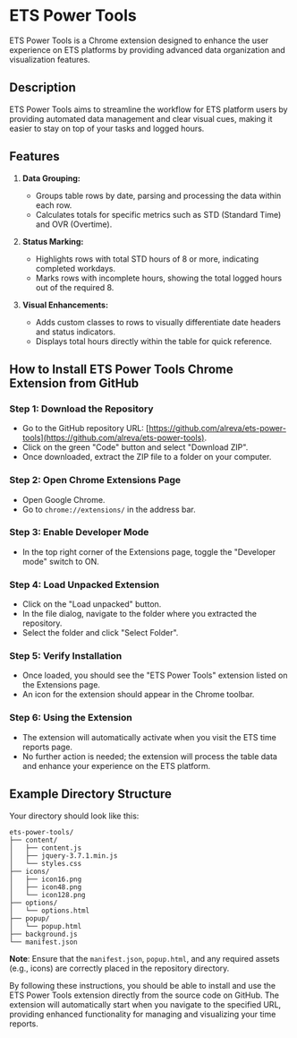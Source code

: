 # ETS Power Tools

ETS Power Tools is a Chrome extension designed to enhance the user experience on ETS platforms by providing advanced data organization and visualization features.

## Description

ETS Power Tools aims to streamline the workflow for ETS platform users by providing automated data management and clear visual cues, making it easier to stay on top of your tasks and logged hours.

## Features

1. **Data Grouping:**
   - Groups table rows by date, parsing and processing the data within each row.
   - Calculates totals for specific metrics such as STD (Standard Time) and OVR (Overtime).

1. **Status Marking:**
   - Highlights rows with total STD hours of 8 or more, indicating completed workdays.
   - Marks rows with incomplete hours, showing the total logged hours out of the required 8.

1. **Visual Enhancements:**
   - Adds custom classes to rows to visually differentiate date headers and status indicators.
   - Displays total hours directly within the table for quick reference.

## How to Install ETS Power Tools Chrome Extension from GitHub

### Step 1: Download the Repository
- Go to the GitHub repository URL: [https://github.com/alreva/ets-power-tools](https://github.com/alreva/ets-power-tools).
- Click on the green "Code" button and select "Download ZIP".
- Once downloaded, extract the ZIP file to a folder on your computer.

### Step 2: Open Chrome Extensions Page
- Open Google Chrome.
- Go to `chrome://extensions/` in the address bar.

### Step 3: Enable Developer Mode
- In the top right corner of the Extensions page, toggle the "Developer mode" switch to ON.

### Step 4: Load Unpacked Extension
- Click on the "Load unpacked" button.
- In the file dialog, navigate to the folder where you extracted the repository.
- Select the folder and click "Select Folder".

### Step 5: Verify Installation
- Once loaded, you should see the "ETS Power Tools" extension listed on the Extensions page.
- An icon for the extension should appear in the Chrome toolbar.

### Step 6: Using the Extension
- The extension will automatically activate when you visit the ETS time reports page.
- No further action is needed; the extension will process the table data and enhance your experience on the ETS platform.

## Example Directory Structure

Your directory should look like this:

```
ets-power-tools/
├── content/
│   ├── content.js
│   ├── jquery-3.7.1.min.js
│   └── styles.css
├── icons/
│   ├── icon16.png
│   ├── icon48.png
│   └── icon128.png
├── options/
│   └── options.html
├── popup/
│   └── popup.html
├── background.js
└── manifest.json
```

**Note**: Ensure that the `manifest.json`, `popup.html`, and any required assets (e.g., icons) are correctly placed in the repository directory.

By following these instructions, you should be able to install and use the ETS Power Tools extension directly from the source code on GitHub. The extension will automatically start when you navigate to the specified URL, providing enhanced functionality for managing and visualizing your time reports.